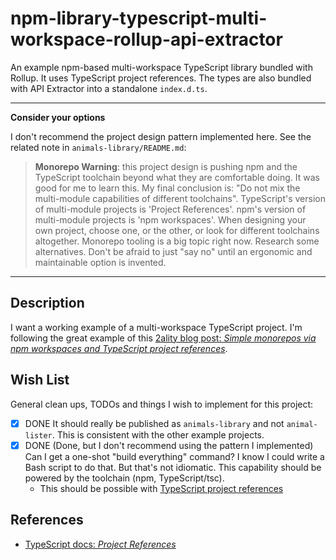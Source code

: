 # npm-library-typescript-multi-workspace-rollup-api-extractor

An example npm-based multi-workspace TypeScript library bundled with Rollup. It uses TypeScript project references. The types are also bundled with API Extractor into a standalone `index.d.ts`.

---
**Consider your options**

I don't recommend the project design pattern implemented here. See the related note in `animals-library/README.md`:

> **Monorepo Warning**: this project design is pushing npm and the TypeScript toolchain beyond what they are comfortable doing.
> It was good for me to learn this. My final conclusion is: "Do not mix the multi-module capabilities of different toolchains".
> TypeScript's version of multi-module projects is 'Project References'. npm's version of multi-module projects is
> 'npm workspaces'. When designing your own project, choose one, or the other, or look for different toolchains altogether.
> Monorepo tooling is a big topic right now. Research some alternatives. Don't be afraid to just "say no" until an
> ergonomic and maintainable option is invented.

---


## Description

I want a working example of a multi-workspace TypeScript project. I'm following the great example of this [2ality blog post: *Simple monorepos via npm workspaces and TypeScript project references*](https://2ality.com/2021/07/simple-monorepos.html).


## Wish List

General clean ups, TODOs and things I wish to implement for this project:

* [x] DONE It should really be published as `animals-library` and not `animal-lister`. This is consistent with the other
  example projects.
* [x] DONE (Done, but I don't recommend using the pattern I implemented) Can I get a one-shot "build everything" command? I know I could write a Bash script to do that. But that's not
  idiomatic. This capability should be powered by the toolchain (npm, TypeScript/tsc). 
  * This should be possible with [TypeScript project references](https://2ality.com/2021/07/simple-monorepos.html#typescript-project-references)


## References

* [TypeScript docs: *Project References*](https://www.typescriptlang.org/docs/handbook/project-references.html)
